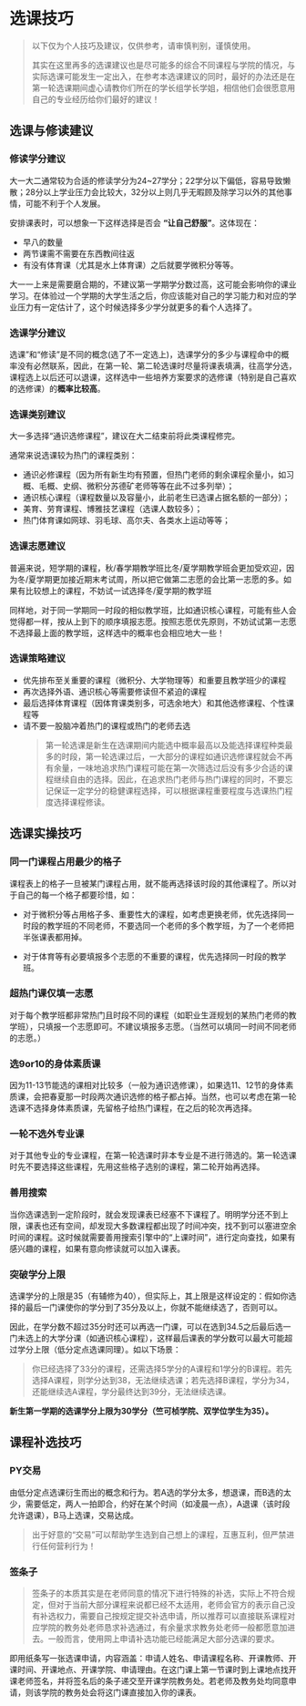# 选课技巧

> 以下仅为个人技巧及建议，仅供参考，请审慎判别，谨慎使用。
>
> 其实在这里再多的选课建议也是尽可能多的综合不同课程与学院的情况，与实际选课可能发生一定出入，在参考本选课建议的同时，最好的办法还是在第一轮选课期间虚心请教你们所在的学长组学长学姐，相信他们会很愿意用自己的专业经历给你们最好的建议！

## 选课与修读建议

### 修读学分建议

大一大二通常较为合适的修读学分为24~27学分；22学分以下偏低，容易导致懒散；28分以上学业压力会比较大，32分以上则几乎无暇顾及除学习以外的其他事情，可能不利于个人发展。

安排课表时，可以想象一下这样选择是否会 **“让自己舒服”**。这体现在：

- 早八的数量
- 两节课需不需要在东西教间往返
- 有没有体育课（尤其是水上体育课）之后就要学微积分等等。

大一一上来是需要磨合期的，不建议第一学期学分数过高，这可能会影响你的课业学习。在体验过一个学期的大学生活之后，你应该能对自己的学习能力和对应的学业压力有一定估计了，这个时候选择多少学分就更多的看个人选择了。

### 选课学分建议

选课”和“修读”是不同的概念(选了不一定选上)，选课学分的多少与课程命中的概率没有必然联系，因此，在第一轮、第二轮选课时尽量将课表填满，往高学分选，课程选上以后还可以退课，这样选中一些培养方案要求的选修课（特别是自己喜欢的选修课）的**概率比较高**。

### 选课类别建议

大一多选择“通识选修课程”，建议在大二结束前将此类课程修完。

通常来说选课较为热门的课程类别：

- 通识必修课程（因为所有新生均有预置，但热门老师的剩余课程余量小，如习概、毛概、史纲、微积分苏德矿老师等等在此不过多列举）；
- 通识核心课程（课程数量以及容量小，此前老生已选课占据名额的一部分）；
- 美育、劳育课程、博雅技艺课程（选课人数较多）；
- 热门体育课如网球、羽毛球、高尔夫、各类水上运动等等；

### 选课志愿建议

普遍来说，短学期的课程，秋/春学期教学班比冬/夏学期教学班会更加受欢迎，因为冬/夏学期更加接近期末考试周，所以把它做第二志愿的会比第一志愿的多。如果有比较想上的课程，不妨试一试选择冬/夏学期的教学班

同样地，对于同一学期同一时段的相似教学班，比如通识核心课程，可能有些人会觉得都一样，按从上到下的顺序填报志愿。按照志愿优先原则，不妨试试第一志愿不选择最上面的教学班，这样选中的概率也会相应地大一些！

### 选课策略建议

- 优先排布至关重要的课程（微积分、大学物理等）和重要且教学班少的课程
- 再次选择外语、通识核心等需要修读但不紧迫的课程
- 最后选择体育课程（因体育课类别多，可选余地大）和其他选修课程、个性课程等
- 请不要一股脑冲着热门的课程或热门的老师去选
  > 第一轮选课是新生在选课期间内能选中概率最高以及能选择课程种类最多的时段，第一轮选课过后，一大部分的课程如通识选修课程就会不再有余量，一味地追求热门课程可能在第一次筛选过后没有多少合适的课程继续自由的选择。因此，在追求热门老师与热门课程的同时，不要忘记保证一定学分的稳健课程选择，可以根据课程重要程度与选课热门程度选择课程修读。

## 选课实操技巧

### 同一门课程占用最少的格子

课程表上的格子一旦被某门课程占用，就不能再选择该时段的其他课程了。所以对于自己的每一个格子都要珍惜，如：

- 对于微积分等占用格子多、重要性大的课程，如考虑更换老师，优先选择同一时段的教学班的不同老师，不要选同一个老师的多个教学班，为了一个老师把半张课表都用掉。

- 对于体育等有必要填报多个志愿的不重要的课程，优先选择同一时段的教学班。

### 超热门课仅填一志愿

对于每个教学班都非常热门且时段不同的课程（如职业生涯规划的某热门老师的教学班），只填报一个志愿即可。不建议填报多志愿。（当然可以填同一时间不同老师的志愿。）

### 选9or10的身体素质课

因为11-13节能选的课相对比较多（一般为通识选修课），如果选11、12节的身体素质课，会把春夏那一时段两次通识选修的格子都占掉。当然，也可以考虑在第一轮选课不选择身体素质课，先留格子给热门课程，在之后的轮次再选择。

### 一轮不选外专业课

对于其他专业的专业课程，在第一轮选课时非本专业是不进行筛选的。第一轮选课时先不要选择这些课程，先用这些格子选别的课程，第二轮开始再选择。

### 善用搜索

当你选课选到一定阶段时，就会发现课表已经塞不下课程了。明明学分还不到上限，课表也还有空间，却发现大多数课程都出现了时间冲突，找不到可以塞进空余时间的课程。这时候就需要善用搜索引擎中的“上课时间”，进行定向查找，如果有感兴趣的课程，如果有意向修读就可以加入课表。

### 突破学分上限

选课学分的上限是35（有辅修为40），但实际上，其上限是这样设定的：假如你选择的最后一门课使你的学分到了35分及以上，你就不能继续选了，否则可以。

因此，在学分数不超过35分时还可以再选一门课，可以在选到34.5之后最后选一门未选上的大学分课（如通识核心课程），这样最后课表的学分数可以最大可能超过学分上限（低分定点选课同理）。如以下场景：

> 你已经选择了33分的课程，还需选择5学分的A课程和1学分的B课程。若先选择A课程，则学分达到38，无法继续选课；若先选择B课程，学分为34，还能继续选A课程，学分最终达到39分，无法继续选课。

**新生第一学期的选课学分上限为30学分（竺可桢学院、双学位学生为35）。**

## 课程补选技巧

### PY交易

由低分定点选课衍生而出的概念和行为。若A选的学分太多，想退课，而B选的太少，需要低定，两人一拍即合，约好在某个时间（如凌晨一点），A退课（该时段允许退课），B马上选课，交易达成。

> 出于好意的“交易”可以帮助学生选到自己想上的课程，互惠互利，但严禁进行任何营利行为！

### 签条子

> 签条子的本质其实是在老师同意的情况下进行特殊的补选，实际上不符合规定，但对于当前大部分课程来说都已经不太适用，老师会官方的表示自己没有补选权力，需要自己按规定提交补选申请，所以推荐可以直接联系课程对应学院的教务处老师恳求补选通过，有余量求求教务处老师一般都愿意加进去。一般而言，使用网上申请补选功能已经能满足大部分选课的要求。

即用纸条写一张选课申请，内容涵盖：申请人姓名、申请课程名称、开课教师、开课时间、开课地点、开课学院、申请理由。在这门课上第一节课时到上课地点找开课老师签名，并将签名后的条子递交至开课学院教务处。若老师及教务处均同意申请，则该学院的教务处会将这门课直接加入你的课表。

